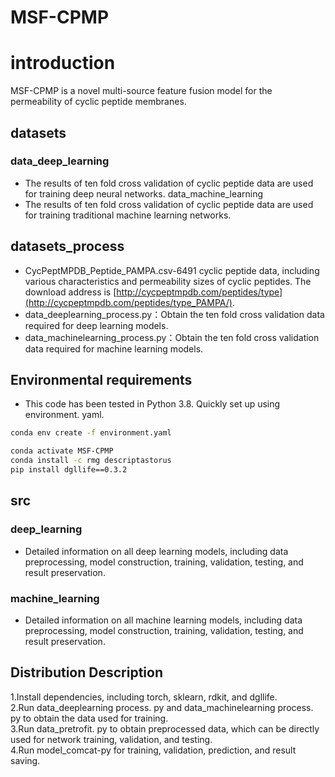 # MSF-CPMP

# introduction

MSF-CPMP is a novel multi-source feature fusion model for the permeability of cyclic peptide membranes.   
## datasets

### data_deep_learning   
* The results of ten fold cross validation of cyclic peptide data are used for training deep neural networks.
data_machine_learning
* The results of ten fold cross validation of cyclic peptide data are used for training traditional machine learning networks.
## datasets_process

* CycPeptMPDB_Peptide_PAMPA.csv-6491 cyclic peptide data, including various characteristics and permeability sizes of cyclic peptides. The download address is [http://cycpeptmpdb.com/peptides/type](http://cycpeptmpdb.com/peptides/type_PAMPA/).
* data_deeplearning_process.py：Obtain the ten fold cross validation data required for deep learning models.
* data_machinelearning_process.py：Obtain the ten fold cross validation data required for machine learning models.   
## Environmental requirements

* This code has been tested in Python 3.8. Quickly set up using environment. yaml.
```bash
conda env create -f environment.yaml
```
```bash
conda activate MSF-CPMP
conda install -c rmg descriptastorus
pip install dgllife==0.3.2
```
## src

### deep_learning

* Detailed information on all deep learning models, including data preprocessing, model construction, training, validation, testing, and result preservation.

### machine_learning

* Detailed information on all machine learning models, including data preprocessing, model construction, training, validation, testing, and result preservation.

## Distribution Description

1.Install dependencies, including torch, sklearn, rdkit, and dgllife.  
2.Run data_deeplearning process. py and data_machinelearning process. py to obtain the data used for training.  
3.Run data_pretrofit. py to obtain preprocessed data, which can be directly used for network training, validation, and testing.  
4.Run model_comcat-py for training, validation, prediction, and result saving.
